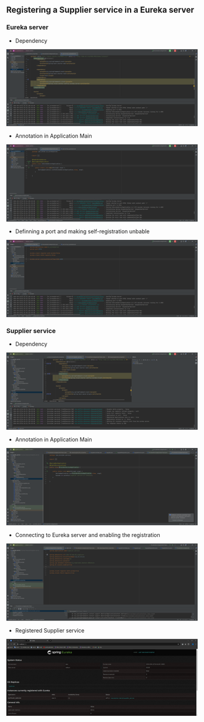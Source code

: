 ## Registering a Supplier service in a Eureka server
### Eureka server
* Dependency
<p align="center">
  <img src="./ex_eurekaServer/src/main/resources/static/prints/eureka_dependency.png"/>
</p>

* Annotation in Application Main
<p align="center">
  <img src="./ex_eurekaServer/src/main/resources/static/prints/eurekaapplication.png"/>
</p>

* Definning a port and making self-registration unbable
<p align="center">
  <img src="./ex_eurekaServer/src/main/resources/static/prints/app-properties-eureka.png"/>
</p>

### Supplier service
* Dependency
<p align="center">
  <img src="./supplier_service/src/main/resources/static/prints/eureka-client-dependency.png"/>
</p>

* Annotation in Application Main
<p align="center">
  <img src="./supplier_service/src/main/resources/static/prints/supplier-application-main.png"/>
</p>

* Connecting to Eureka server and enabling the registration
<p align="center">
  <img src="./supplier_service/src/main/resources/static/prints/app-propterties-supplier.png"/>
</p>

* Registered Supplier service
<p align="center">
  <img src="./supplier_service/src/main/resources/static/prints/registering_in_eureka.png"/>
</p>
